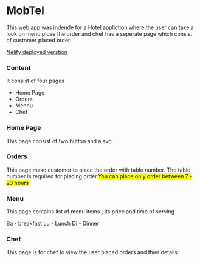 <h1>MobTel</h1>
<p>This web app was indende for a Hotel appliction where the user can take a look on menu plcae the order and chef has a seperate page which consist of customer placed order.</p>

<a href="https://elegant-heyrovsky-d4b552.netlify.com/">Nelify deployed verstion </a>

<h3>Content</h3>
It consist of four pages 
<ul>
  <li>Home Page</li>
  <li>Orders</li>
  <li>Mennu</li>
  <li>Chef</li>
</ul>

<h3>Home Page</h3>
<p>This page consist of two button and a svg. </p>
 
<h3>Orders</h3>
<p>This page make customer to place the order with table number. The table number is required for placing order.<mark>You can place only order between 7 - 23 hours  </mark> </p>

<h3>Menu</h3>
<p>This page contains list of menu items , its price and time of serving</p>

<p>Ba - breakfast Lu - Lunch  Di - Dinner </p>

<h3>Chef</h3>
<p>This page is for chef to view the user placed orders and thier details.</p>
